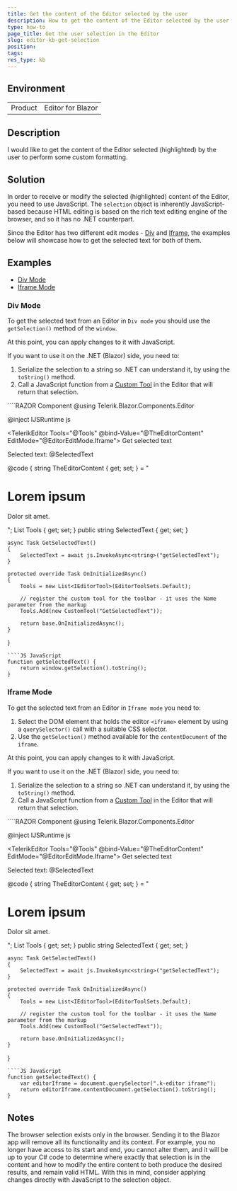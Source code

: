 ```yaml
---
title: Get the content of the Editor selected by the user
description: How to get the content of the Editor selected by the user
type: how-to
page_title: Get the user selection in the Editor
slug: editor-kb-get-selection
position:
tags:
res_type: kb
---
```


## Environment
<table>
	<tbody>
		<tr>
			<td>Product</td>
			<td>Editor for Blazor</td>
		</tr>
	</tbody>
</table>


## Description

I would like to get the content of the Editor selected (highlighted) by the user to perform some custom formatting.


## Solution

In order to receive or modify the selected (highlighted) content of the Editor, you need to use JavaScript. The `selection` object is inherently JavaScript-based because HTML editing is based on the rich text editing engine of the browser, and so it has no .NET counterpart.

Since the Editor has two different edit modes - [Div](slug://editor-edit-modes-div) and [Iframe](slug://editor-edit-modes-iframe), the examples below will showcase how to get the selected text for both of them. 

## Examples

* [Div Mode](#div-mode)
* [Iframe Mode](#iframe-mode)

### Div Mode

To get the selected text from an Editor in `Div mode` you should use the `getSelection()` method of the `window`.

At this point, you can apply changes to it with JavaScript.

If you want to use it on the .NET (Blazor) side, you need to:

1. Serialize the selection to a string so .NET can understand it, by using the `toString()` method.
1. Call a JavaScript function from a [Custom Tool](slug://editor-custom-tools) in the Editor that will return that selection.

<div class="skip-repl"></div>
````RAZOR Component
@using Telerik.Blazor.Components.Editor

@inject IJSRuntime js

<TelerikEditor Tools="@Tools" @bind-Value="@TheEditorContent" EditMode="@EditorEditMode.Iframe">
    <EditorCustomTools>
        <EditorCustomTool Name="GetSelectedText">
            <TelerikButton OnClick="@GetSelectedText">Get selected text</TelerikButton>
        </EditorCustomTool>
    </EditorCustomTools>
</TelerikEditor>


Selected text: @SelectedText

@code {
    string TheEditorContent { get; set; } = "<h1>Lorem ipsum</h1><p>Dolor sit amet.</p>";
    List<IEditorTool> Tools { get; set; }
    public string SelectedText { get; set; }
    
    async Task GetSelectedText()
    {
        SelectedText = await js.InvokeAsync<string>("getSelectedText");
    }

    protected override Task OnInitializedAsync()
    {
        Tools = new List<IEditorTool>(EditorToolSets.Default);

        // register the custom tool for the toolbar - it uses the Name parameter from the markup
        Tools.Add(new CustomTool("GetSelectedText"));

        return base.OnInitializedAsync();
    }
}
````
````JS JavaScript
function getSelectedText() {
    return window.getSelection().toString();
}
````

### Iframe Mode

To get the selected text from an Editor in `Iframe mode` you need to:

1. Select the DOM element that holds the editor `<iframe>` element by using a `querySelector()` call with a suitable CSS selector.
1. Use the `getSelection()` method available for the `contentDocument` of the `iframe`.


At this point, you can apply changes to it with JavaScript.

If you want to use it on the .NET (Blazor) side, you need to:

1. Serialize the selection to a string so .NET can understand it, by using the `toString()` method.
1. Call a JavaScript function from a [Custom Tool](slug://editor-custom-tools) in the Editor that will return that selection.

<div class="skip-repl"></div>
````RAZOR Component
@using Telerik.Blazor.Components.Editor

@inject IJSRuntime js

<TelerikEditor Tools="@Tools" @bind-Value="@TheEditorContent" EditMode="@EditorEditMode.Iframe">
    <EditorCustomTools>
        <EditorCustomTool Name="GetSelectedText">
            <TelerikButton OnClick="@GetSelectedText">Get selected text</TelerikButton>
        </EditorCustomTool>
    </EditorCustomTools>
</TelerikEditor>


Selected text: @SelectedText

@code {
    string TheEditorContent { get; set; } = "<h1>Lorem ipsum</h1><p>Dolor sit amet.</p>";
    List<IEditorTool> Tools { get; set; }
    public string SelectedText { get; set; }
    
    async Task GetSelectedText()
    {
        SelectedText = await js.InvokeAsync<string>("getSelectedText");
    }

    protected override Task OnInitializedAsync()
    {
        Tools = new List<IEditorTool>(EditorToolSets.Default);

        // register the custom tool for the toolbar - it uses the Name parameter from the markup
        Tools.Add(new CustomTool("GetSelectedText"));

        return base.OnInitializedAsync();
    }
}
````
````JS JavaScript
function getSelectedText() {
    var editorIframe = document.querySelector(".k-editor iframe");
    return editorIframe.contentDocument.getSelection().toString();
}
````

## Notes

The browser selection exists only in the browser. Sending it to the Blazor app will remove all its functionality and its context. For example, you no longer have access to its start and end, you cannot alter them, and it will be up to your C# code to determine where exactly that selection is in the content and how to modify the entire content to both produce the desired results, and remain valid HTML. With this in mind, consider applying changes directly with JavaScript to the selection object.




